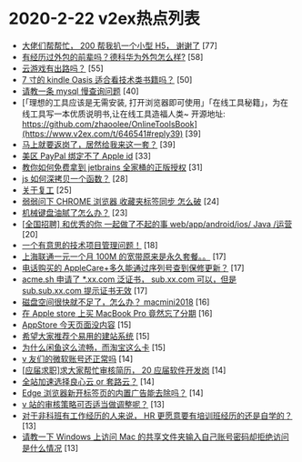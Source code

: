 # 2020-2-22 v2ex热点列表

+ [大佬们帮帮忙， 200 帮我扒一个小型 H5， 谢谢了](https://www.v2ex.com/t/646570#reply77) [77]
+ [有经历过外包的前辈吗？德科华为外包怎么样?](https://www.v2ex.com/t/646600#reply58) [58]
+ [云游戏有出路吗？](https://www.v2ex.com/t/646556#reply55) [55]
+ [7 寸的 kindle Oasis 适合看技术类书籍吗？](https://www.v2ex.com/t/646638#reply50) [50]
+ [请教一条 mysql 慢查询问题](https://www.v2ex.com/t/646603#reply40) [40]
+ [「理想的工具应该是无需安装, 打开浏览器即可使用」「在线工具秘籍」，为在线工具写一本优质说明书,让在线工具造福人类~ 开源地址: https://github.com/zhaoolee/OnlineToolsBook](https://www.v2ex.com/t/646541#reply39) [39]
+ [马上就要返岗了，居然给我来这一套？](https://www.v2ex.com/t/646581#reply39) [39]
+ [美区 PayPal 绑定不了 Apple id](https://www.v2ex.com/t/646550#reply33) [33]
+ [教你如何免费拿到 jetbrains 全家桶的正版授权](https://www.v2ex.com/t/646577#reply31) [31]
+ [js 如何深拷贝一个函数？](https://www.v2ex.com/t/646565#reply28) [28]
+ [关于复工](https://www.v2ex.com/t/646551#reply25) [25]
+ [弱弱问下 CHROME 浏览器 收藏夹标签同步 怎么破](https://www.v2ex.com/t/646582#reply24) [24]
+ [机械键盘油腻了怎么办？](https://www.v2ex.com/t/646583#reply23) [23]
+ [[全国招聘] 和优秀的你 一起做了不起的事 web/app/android/ios/ Java /运营](https://www.v2ex.com/t/646548#reply20) [20]
+ [一个有意思的技术项目管理问题！](https://www.v2ex.com/t/646567#reply18) [18]
+ [上海联通一元一个月 100M 的宽带原来是永久套餐。。](https://www.v2ex.com/t/646656#reply17) [17]
+ [电话购买的 AppleCare+多久能通过序列号查到保修更新？](https://www.v2ex.com/t/646597#reply17) [17]
+ [acme.sh 申请了 *.xx.com 泛证书， sub.xx.com 可以，但是 sub.sub.xx.com 提示证书无效](https://www.v2ex.com/t/646606#reply17) [17]
+ [磁盘空间很快就不足了，怎么办？ macmini2018](https://www.v2ex.com/t/646559#reply16) [16]
+ [在 Apple store 上买 MacBook Pro 竟然忘了分期](https://www.v2ex.com/t/646608#reply16) [16]
+ [AppStore 今天页面没内容](https://www.v2ex.com/t/646566#reply15) [15]
+ [希望大家推荐个易用的建站系统](https://www.v2ex.com/t/646571#reply15) [15]
+ [为什么闲鱼这么流畅，而淘宝这么卡](https://www.v2ex.com/t/646654#reply15) [15]
+ [v 友们的微软账号还正常吗](https://www.v2ex.com/t/646568#reply14) [14]
+ [[应届求职]求大家帮忙审核简历， 20 应届软件开发岗](https://www.v2ex.com/t/646590#reply14) [14]
+ [全站加速选择良心云 or 套路云？](https://www.v2ex.com/t/646629#reply14) [14]
+ [Edge 浏览器新开标签页的内置广告能去除吗？](https://www.v2ex.com/t/646655#reply14) [14]
+ [v 站的审核策略可否适当做调整呢？](https://www.v2ex.com/t/646675#reply13) [13]
+ [对于非科班有工作经历的人来说， HR 更愿意要有培训班经历的还是自学的？](https://www.v2ex.com/t/646684#reply13) [13]
+ [请教一下 Windows 上访问 Mac 的共享文件夹输入自己账号密码却拒绝访问是什么情况](https://www.v2ex.com/t/646545#reply13) [13]
